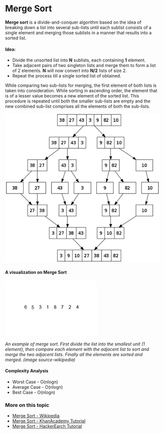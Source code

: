 # Merge Sort

**Merge sort** is a divide-and-conquer algorithm based on the idea of breaking down a list into several sub-lists until each sublist consists of a single element and merging those sublists in a manner that results into a sorted list.

#### Idea:
- Divide the unsorted list into **N** sublists, each containing **1** element.
- Take adjacent pairs of two singleton lists and merge them to form a list of 2 elements. **N** will now convert into **N/2** lists of size 2.
- Repeat the process till a single sorted list of obtained.

While comparing two sub-lists for merging, the first element of both lists is taken into consideration. While sorting in ascending order, the element that is of a lesser value becomes a new element of the sorted list. This procedure is repeated until both the smaller sub-lists are empty and the new combined sub-list comprises all the elements of both the sub-lists.

![Merge Sort](./images/merge-sort.png)

#### A visualization on Merge Sort

![Merge sort demonstration](./images/merge-sort-animation.gif)

*An example of merge sort. First divide the list into the smallest unit (1 element), then compare each element with the adjacent list to sort and merge the two adjacent lists. Finally all the elements are sorted and merged. (image source-wikipedia)*

#### Complexity Analysis
- Worst Case - O(nlogn)
- Average Case - O(nlogn)
- Best Case - O(nlogn)

### More on this topic
- [Merge Sort - Wikipedia](https://en.wikipedia.org/wiki/Merge_sort)
- [Merge Sort - KhanAcademy Tutorial](https://www.khanacademy.org/computing/computer-science/algorithms/merge-sort/a/overview-of-merge-sort)
- [Merge Sort - HackerEarch Tutorial](https://www.hackerearth.com/practice/algorithms/sorting/merge-sort/tutorial/)
